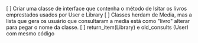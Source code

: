 [ ] Criar uma classe de interface que contenha o método de lsitar os livros emprestados usados por User e Library
[ ] Classes herdam de Media, mas a lista que gera os usuário que consultaram a media está como "livro" alterar para pegar o nome da classe.
[ ] return_item(Library) e old_consults (User) com mesmo código